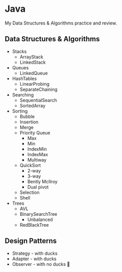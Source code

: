 # Java
My Data Structures &amp; Algorithms practice and review.  
   ## Data Structures & Algorithms
   - Stacks
   		- ArrayStack
		- LinkedStack
   - Queues
   		- LinkedQueue
   - HashTables
   		- LinearProbing
		- SeparateChaining
   - Searching
   		- SequentialSearch
		- SortedArray
   - Sorting
		- Bubble
   		- Insertion
		- Merge
		- Priority Queue
			- Max
			- Min
			- IndexMin
			- IndexMax
			- Multiway
		- QuickSort
			- 2-way
			- 3-way
			- Bently McIlroy
			- Dual pivot
		- Selection
		- Shell
   - Trees
		- AVL
		- BinarySearchTree
			- Unbalanced
		- RedBlackTree
   ## Design Patterns
   - Strategy
	- with ducks
   - Adapter
	- with ducks
   - Observer
   	- with no ducks 🥺
